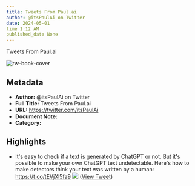 ```yaml
---
title: Tweets From Paul.ai
author: @itsPaulAi on Twitter
date: 2024-05-01
time 1:12 AM
published_date None
---
```

Tweets From Paul.ai

![rw-book-cover](https://pbs.twimg.com/profile_images/1635194645612208129/CdsMv5Hz.jpg)

## Metadata
- **Author:** @itsPaulAi on Twitter
- **Full Title:** Tweets From Paul.ai
- **URL:** https://twitter.com/itsPaulAi
- **Document Note:** 
- **Category:**

## Highlights
- It's easy to check if a text is generated by ChatGPT or not.
  But it's possible to make your own ChatGPT text undetectable.
  Here's how to make detectors think your text was written by a human: https://t.co/tEVjXl5fa9
  ![](https://pbs.twimg.com/media/FxTD4iZXgAEX8TO.png) ([View Tweet](https://twitter.com/itsPaulAi/status/1663170896327061509))
